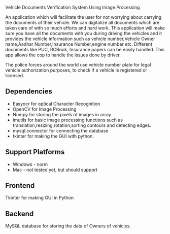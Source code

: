 Vehicle Documents Verification System Using Image Processing


An application which will facilitate the user for not worrying about carrying the documents of their
vehicle. We can digitalize all documents which are taken care of with so much efforts and hard
work. This application will make sure you have all the documents with you during driving the
vehicles and it provides the vehicle information such as vehicle number,Vehicle Owner name,Aadhar Number,Insurance Number,engine
number etc. Different documents like PUC, RCBook, Insurance papers can be easily handled. This
app allows the cop to handle the issues done by driver.

The police forces around the world use vehicle number plate for legal vehicle authorization 
purposes, to check if a vehicle is registered or licensed.

## Dependencies
* Easyocr for optical Character Recognition
* OpenCV for Image Processing
* Numpy for storing the pixels of images in array
* imutils for basic image processing functions such as translation,resizing,rotation,sorting contours and detecting edges.
* mysql.connector for connecting the database
* tkinter for making the GUI with python.

## Support Platforms
* Windows - norm
* Mac - not tested yet, but should support

##  Frontend
Tkinter for making GUI in Python
## Backend
MySQL database for storing the data of Owners of vehicles.